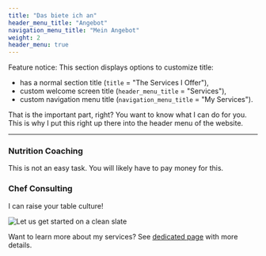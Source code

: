 ```yaml
---
title: "Das biete ich an"
header_menu_title: "Angebot"
navigation_menu_title: "Mein Angebot"
weight: 2
header_menu: true
---
```


Feature notice: This section displays options to customize title:

- has a normal section title (`title` = "The Services I Offer"),
- custom welcome screen title (`header_menu_title` = "Services"),
- custom navigation menu title (`navigation_menu_title` = "My Services").

That is the important part, right? You want to know what I can do for you. This is why I put this right up there into the header menu of the website.

---

### Nutrition Coaching

This is not an easy task.
You will likely have to pay money for this.

### Chef Consulting

I can raise your table culture!

![Let us get started on a clean slate](/images/woman-pouring-juice-on-glass-3184192.jpg)

Want to learn more about my services? See [dedicated page](services) with more details.
